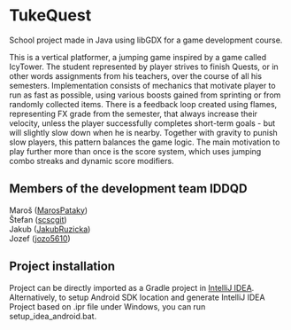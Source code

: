 # TukeQuest
School project made in Java using libGDX for a game development course.

This is a vertical platformer, a jumping game inspired by a game called IcyTower. The student represented by player strives to finish Quests, or in other words assignments from his teachers, over the course of all his semesters. Implementation consists of mechanics that motivate player to run as fast as possible, using various boosts gained from sprinting or from randomly collected items. There is a feedback loop created using flames, representing FX grade from the semester, that always increase their velocity, unless the player successfully completes short-term goals - but will slightly slow down when he is nearby. Together with gravity to punish slow players, this pattern balances the game logic. The main motivation to play further more than once is the score system, which uses jumping combo streaks and dynamic score modifiers.

## Members of the development team IDDQD

Maroš \([MarosPataky](https://github.com/MarosPataky)\)  
Štefan \([scscgit](https://github.com/scscgit)\)  
Jakub \([JakubRuzicka](https://github.com/JakubRuzicka)\)  
Jozef \([jozo5610](https://github.com/jozo5610)\)  

## Project installation

Project can be directly imported as a Gradle project in [IntelliJ IDEA](https://www.jetbrains.com/idea/). Alternatively, to setup Android SDK location and generate IntelliJ IDEA Project based on .ipr file under Windows, you can run setup_idea_android.bat.
